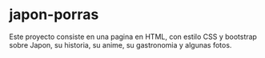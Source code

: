 # japon-porras

Este proyecto consiste en una pagina en HTML, con estilo CSS y bootstrap sobre Japon, su historia, su anime, su gastronomia y algunas fotos.
